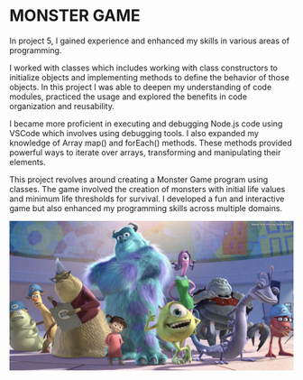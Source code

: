 # MONSTER GAME

In project 5, I gained experience and enhanced my skills in various areas of programming. 

I worked with classes which includes working with class constructors to initialize objects and implementing methods to define the behavior of those objects. In this project I was able to deepen my understanding of code modules, practiced the usage and explored the benefits in code organization and reusability.

I became more proficient in executing and debugging Node.js code using VSCode which involves using debugging tools. I also expanded my knowledge of Array map() and forEach() methods. These methods provided powerful ways to iterate over arrays, transforming and manipulating their elements.

This project revolves around creating a Monster Game program using classes. The game involved the creation of monsters with initial life values and minimum life thresholds for survival. I developed a fun and interactive game but also enhanced my programming skills across multiple domains.

<img src="monster.png" alt="Image">
